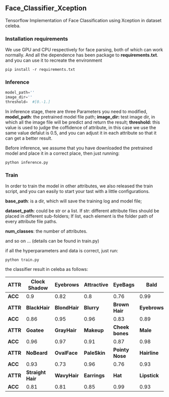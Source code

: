 ## Face_Classifier_Xception

Tensorflow Implementation of Face Classification using Xception in dataset celeba.

### Installation requirements

We use GPU and CPU respectively for face parsing, both of which can work normally. And all the dependence has been package to **requirements.txt**. and you can use it to recreate the environment

```shell
pip install -r requirements.txt 
```

### Inference

```python
model_path=''
image_dir=''
threshold=  #[0.-1.]
```

In inference stage, there are three Parameters you need to modified, **model_path**: the pretrained model file path; **image_dir:** test image dir, in which all the image file will be predict and return the result; **threshold:** this value is used to judge the coffidence of attribute, in this case we use the same value defalut is 0.5, and you can adjust it in each attribute so that it can get a better result. 

Before inference, we assume that you have downloaded the pretrained model and place it in a correct place, then just running:

```shell
python inference.py
```

### Train

In order to train the model in other attributes, we also released the train script, and you can easily to start your tast with a  little configurations.

**base_path**: is a dir, which will save the training log and model file;

**dataset_path**: could be str or a list. If str: different attribute files should be placed in different sub-folders; If list, each element is the folder path of every attribute file paths.

**num_classes**: the number of attributes.

and so on ... (details can be found in train.py) 

if all the hyperparameters and data is correct, just run:

```shell
python train.py
```

the classifier result in celeba  as follows:

| ATTR     | Clock<br />Shadow      | Eyebrows      | Attractive   | EyeBags              | Bald         | Bangs               | BigLips              | BigNose              |
| -------- | ---------------------- | ------------- | ------------ | -------------------- | ------------ | ------------------- | -------------------- | -------------------- |
| **ACC**  | 0.9                    | 0.82          | 0.8          | 0.76                 | 0.99         | 0.96                | 0.73                 | 0.75                 |
| **ATTR** | **BlackHair**          | **BlondHair** | **Blurry**   | **Brown<br />Hair**  | **Eyebrows** | **Chubby**          | **Double<br />Chin** | **EyeGlasses**       |
| **ACC**  | 0.86                   | 0.95          | 0.96         | 0.83                 | 0.89         | 0.94                | 0.95                 | 0.99                 |
| **ATTR** | **Goatee**             | **GrayHair**  | **Makeup**   | **Cheek<br />bones** | **Male**     | **Mouth<br />Open** | **Mustache**         | **Narrow<br />Eyes** |
| **ACC**  | 0.96                   | 0.97          | 0.91         | 0.87                 | 0.98         | 0.92                | 0.96                 | 0.9                  |
| **ATTR** | **NoBeard**            | **OvalFace**  | **PaleSkin** | **Pointy<br />Nose** | **Hairline** | **Cheeks**          | **Sideburns**        | **Smile**            |
| **ACC**  | 0.93                   | 0.73          | 0.96         | 0.76                 | 0.93         | 0.94                | 0.96                 | 0.92                 |
| **ATTR** | **Straight<br />Hair** | **WavyHair**  | **Earrings** | **Hat**              | **Lipstick** | **Necklace**        | **Necktie**          | **Young**            |
| **ACC**  | 0.81                   | 0.81          | 0.85         | 0.99                 | 0.93         | 0.87                | 0.94                 | 0.87                 |





